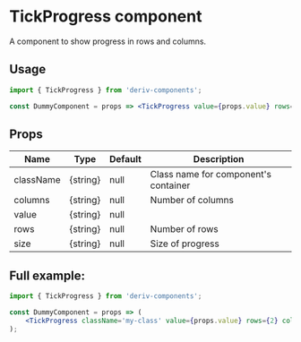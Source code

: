 # TickProgress component

A component to show progress in rows and columns.

## Usage

```jsx
import { TickProgress } from 'deriv-components';

const DummyComponent = props => <TickProgress value={props.value} rows={2} columns={10} size={20} />;
```

## Props

| Name      | Type     | Default | Description                          |
| --------- | -------- | ------- | ------------------------------------ |
| className | {string} | null    | Class name for component's container |
| columns   | {string} | null    | Number of columns                    |
| value     | {string} | null    |                                      |
| rows      | {string} | null    | Number of rows                       |
| size      | {string} | null    | Size of progress                     |

## Full example:

```jsx
import { TickProgress } from 'deriv-components';

const DummyComponent = props => (
    <TickProgress className='my-class' value={props.value} rows={2} columns={10} size={20} />
);
```
